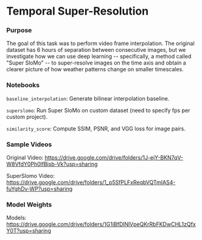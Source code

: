 # Temporal Super-Resolution


### Purpose 
The goal of this task was to perform video frame interpolation. The original dataset has 6 hours of separation between consecutive images, but we investigate how we can use deep learning -- specifically, a method called "Super SloMo" -- to super-resolve images on the time axis and obtain a clearer picture of how weather patterns change on smaller timescales.

### Notebooks

`baseline_interpolation`: Generate bilinear interpolation baseline. 

`superslomo`: Run Super SloMo on custom dataset (need to specify fps per custom project). 

`similarity_score`: Compute SSIM, PSNR, and VGG loss for image pairs. 

### Sample Videos

Original Video: https://drive.google.com/drive/folders/1J-ejY-BKN7qV-W8VfdY0Ph0lfBisb-Vk?usp=sharing

SuperSlomo Video: https://drive.google.com/drive/folders/1_p5SfPLFxReqbVQTmIAS4-fuYghDv-WP?usp=sharing

### Model Weights

Models: https://drive.google.com/drive/folders/1G1iBfDlNlVpeQKrRbFKDwCHL1zQfxY0T?usp=sharing
